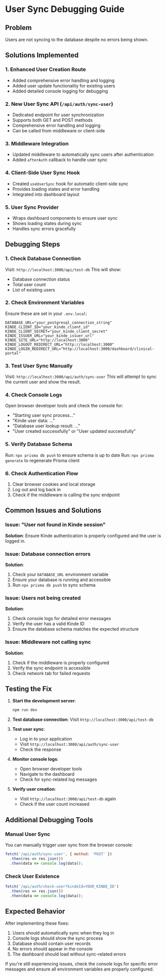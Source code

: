 # User Sync Debugging Guide

## Problem
Users are not syncing to the database despite no errors being shown.

## Solutions Implemented

### 1. Enhanced User Creation Route
- Added comprehensive error handling and logging
- Added user update functionality for existing users
- Added detailed console logging for debugging

### 2. New User Sync API (`/api/auth/sync-user`)
- Dedicated endpoint for user synchronization
- Supports both GET and POST methods
- Comprehensive error handling and logging
- Can be called from middleware or client-side

### 3. Middleware Integration
- Updated middleware to automatically sync users after authentication
- Added `afterAuth` callback to handle user sync

### 4. Client-Side User Sync Hook
- Created `useUserSync` hook for automatic client-side sync
- Provides loading states and error handling
- Integrated into dashboard layout

### 5. User Sync Provider
- Wraps dashboard components to ensure user sync
- Shows loading states during sync
- Handles sync errors gracefully

## Debugging Steps

### 1. Check Database Connection
Visit: `http://localhost:3000/api/test-db`
This will show:
- Database connection status
- Total user count
- List of existing users

### 2. Check Environment Variables
Ensure these are set in your `.env.local`:
```
DATABASE_URL="your_postgresql_connection_string"
KINDE_CLIENT_ID="your_kinde_client_id"
KINDE_CLIENT_SECRET="your_kinde_client_secret"
KINDE_ISSUER_URL="your_kinde_issuer_url"
KINDE_SITE_URL="http://localhost:3000"
KINDE_LOGOUT_REDIRECT_URL="http://localhost:3000"
KINDE_LOGIN_REDIRECT_URL="http://localhost:3000/dashboard/clinical-portal"
```

### 3. Test User Sync Manually
Visit: `http://localhost:3000/api/auth/sync-user`
This will attempt to sync the current user and show the result.

### 4. Check Console Logs
Open browser developer tools and check the console for:
- "Starting user sync process..."
- "Kinde user data: ..."
- "Database user lookup result: ..."
- "User created successfully" or "User updated successfully"

### 5. Verify Database Schema
Run: `npx prisma db push` to ensure schema is up to date
Run: `npx prisma generate` to regenerate Prisma client

### 6. Check Authentication Flow
1. Clear browser cookies and local storage
2. Log out and log back in
3. Check if the middleware is calling the sync endpoint

## Common Issues and Solutions

### Issue: "User not found in Kinde session"
**Solution**: Ensure Kinde authentication is properly configured and the user is logged in.

### Issue: Database connection errors
**Solution**: 
1. Check your `DATABASE_URL` environment variable
2. Ensure your database is running and accessible
3. Run `npx prisma db push` to sync schema

### Issue: Users not being created
**Solution**:
1. Check console logs for detailed error messages
2. Verify the user has a valid Kinde ID
3. Ensure the database schema matches the expected structure

### Issue: Middleware not calling sync
**Solution**:
1. Check if the middleware is properly configured
2. Verify the sync endpoint is accessible
3. Check network tab for failed requests

## Testing the Fix

1. **Start the development server**:
   ```bash
   npm run dev
   ```

2. **Test database connection**:
   Visit `http://localhost:3000/api/test-db`

3. **Test user sync**:
   - Log in to your application
   - Visit `http://localhost:3000/api/auth/sync-user`
   - Check the response

4. **Monitor console logs**:
   - Open browser developer tools
   - Navigate to the dashboard
   - Check for sync-related log messages

5. **Verify user creation**:
   - Visit `http://localhost:3000/api/test-db` again
   - Check if the user count increased

## Additional Debugging Tools

### Manual User Sync
You can manually trigger user sync from the browser console:
```javascript
fetch('/api/auth/sync-user', { method: 'POST' })
  .then(res => res.json())
  .then(data => console.log(data));
```

### Check User Existence
```javascript
fetch('/api/auth/check-user?kindeId=YOUR_KINDE_ID')
  .then(res => res.json())
  .then(data => console.log(data));
```

## Expected Behavior

After implementing these fixes:
1. Users should automatically sync when they log in
2. Console logs should show the sync process
3. Database should contain user records
4. No errors should appear in the console
5. The dashboard should load without sync-related errors

If you're still experiencing issues, check the console logs for specific error messages and ensure all environment variables are properly configured. 